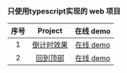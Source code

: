 
### 只使用typescript实现的 web 项目

| 序号 |                                            Project                                            |                                在线 demo                                 |
| :--: | :-------------------------------------------------------------------------------------------: | :----------------------------------------------------------------------: |
|  1   | [倒计时效果](https://github.com/eveningwater/my-web-projects/tree/master/typescript/1/) | [在线 demo](https://www.eveningwater.com/my-web-projects/typescript/1/) |
|  2   | [回到顶部](https://github.com/eveningwater/my-web-projects/tree/master/typescript/2/) | [在线 demo](https://www.eveningwater.com/my-web-projects/typescript/2/) |